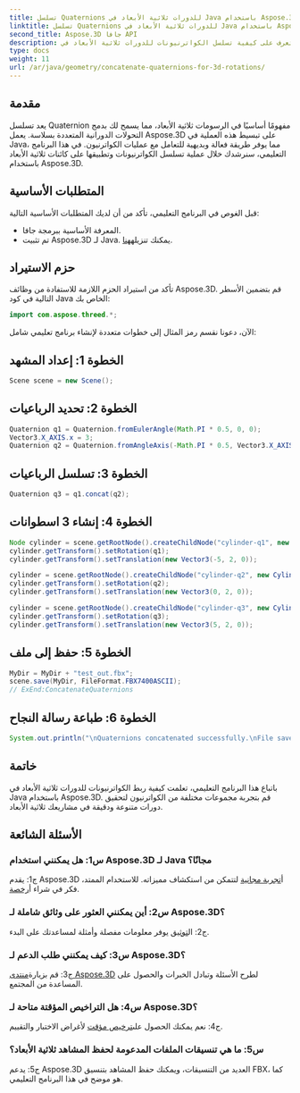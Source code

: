 ```yaml
---
title: تسلسل Quaternions للدورات ثلاثية الأبعاد في Java باستخدام Aspose.3D
linktitle: تسلسل Quaternions للدورات ثلاثية الأبعاد في Java باستخدام Aspose.3D
second_title: Aspose.3D جافا API
description: تعرف على كيفية تسلسل الكواترنيونات للدورات ثلاثية الأبعاد في Java باستخدام Aspose.3D. اتبع دليلنا خطوة بخطوة للحصول على تحويلات سلسة للرسوم المتحركة.
type: docs
weight: 11
url: /ar/java/geometry/concatenate-quaternions-for-3d-rotations/
---
```

## مقدمة

يعد تسلسل Quaternion مفهومًا أساسيًا في الرسومات ثلاثية الأبعاد، مما يسمح لك بدمج التحولات الدورانية المتعددة بسلاسة. يعمل Aspose.3D على تبسيط هذه العملية في Java، مما يوفر طريقة فعالة وبديهية للتعامل مع عمليات الكواترنيون. في هذا البرنامج التعليمي، سنرشدك خلال عملية تسلسل الكواترنيونات وتطبيقها على كائنات ثلاثية الأبعاد باستخدام Aspose.3D.

## المتطلبات الأساسية

قبل الغوص في البرنامج التعليمي، تأكد من أن لديك المتطلبات الأساسية التالية:

- المعرفة الأساسية ببرمجة جافا.
-  تم تثبيت Aspose.3D لـ Java. يمكنك تنزيله[هنا](https://releases.aspose.com/3d/java/).

## حزم الاستيراد

تأكد من استيراد الحزم اللازمة للاستفادة من وظائف Aspose.3D. قم بتضمين الأسطر التالية في كود Java الخاص بك:

```java
import com.aspose.threed.*;
```

الآن، دعونا نقسم رمز المثال إلى خطوات متعددة لإنشاء برنامج تعليمي شامل:

## الخطوة 1: إعداد المشهد

```java
Scene scene = new Scene();
```

## الخطوة 2: تحديد الرباعيات

```java
Quaternion q1 = Quaternion.fromEulerAngle(Math.PI * 0.5, 0, 0);
Vector3.X_AXIS.x = 3;
Quaternion q2 = Quaternion.fromAngleAxis(-Math.PI * 0.5, Vector3.X_AXIS);
```

## الخطوة 3: تسلسل الرباعيات

```java
Quaternion q3 = q1.concat(q2);
```

## الخطوة 4: إنشاء 3 اسطوانات

```java
Node cylinder = scene.getRootNode().createChildNode("cylinder-q1", new Cylinder(0.1, 1, 2));
cylinder.getTransform().setRotation(q1);
cylinder.getTransform().setTranslation(new Vector3(-5, 2, 0));
```

```java
cylinder = scene.getRootNode().createChildNode("cylinder-q2", new Cylinder(0.1, 1, 2));
cylinder.getTransform().setRotation(q2);
cylinder.getTransform().setTranslation(new Vector3(0, 2, 0));
```

```java
cylinder = scene.getRootNode().createChildNode("cylinder-q3", new Cylinder(0.1, 1, 2));
cylinder.getTransform().setRotation(q3);
cylinder.getTransform().setTranslation(new Vector3(5, 2, 0));
```

## الخطوة 5: حفظ إلى ملف

```java
MyDir = MyDir + "test_out.fbx";
scene.save(MyDir, FileFormat.FBX7400ASCII);
// ExEnd:ConcatenateQuaternions
```

## الخطوة 6: طباعة رسالة النجاح

```java
System.out.println("\nQuaternions concatenated successfully.\nFile saved at " + MyDir);
```

## خاتمة

باتباع هذا البرنامج التعليمي، تعلمت كيفية ربط الكواترنيونات للدورات ثلاثية الأبعاد في Java باستخدام Aspose.3D. قم بتجربة مجموعات مختلفة من الكواترنيون لتحقيق دورات متنوعة ودقيقة في مشاريعك ثلاثية الأبعاد.

## الأسئلة الشائعة

### س1: هل يمكنني استخدام Aspose.3D لـ Java مجانًا؟

 ج1: يقدم Aspose.3D أ[تجربة مجانية](https://releases.aspose.com/) لتتمكن من استكشاف مميزاته. للاستخدام الممتد، فكر في شراء أ[رخصة](https://purchase.aspose.com/buy).

### س2: أين يمكنني العثور على وثائق شاملة لـ Aspose.3D؟

 ج2: ال[توثيق](https://reference.aspose.com/3d/java/) يوفر معلومات مفصلة وأمثلة لمساعدتك على البدء.

### س3: كيف يمكنني طلب الدعم لـ Aspose.3D؟

 ج3: قم بزيارة[منتدى Aspose.3D](https://forum.aspose.com/c/3d/18) لطرح الأسئلة وتبادل الخبرات والحصول على المساعدة من المجتمع.

### س4: هل التراخيص المؤقتة متاحة لـ Aspose.3D؟

 ج4: نعم يمكنك الحصول على[ترخيص مؤقت](https://purchase.aspose.com/temporary-license/) لأغراض الاختبار والتقييم.

### س5: ما هي تنسيقات الملفات المدعومة لحفظ المشاهد ثلاثية الأبعاد؟

ج5: يدعم Aspose.3D العديد من التنسيقات، ويمكنك حفظ المشاهد بتنسيق FBX، كما هو موضح في هذا البرنامج التعليمي.